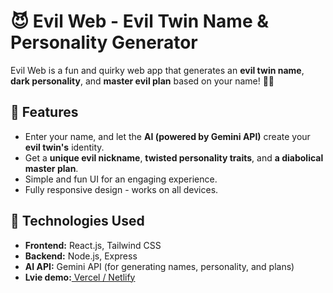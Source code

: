 # 😈 Evil Web - Evil Twin Name & Personality Generator  

Evil Web is a fun and quirky web app that generates an **evil twin name**, **dark personality**, and **master evil plan** based on your name! 👿💀  

## 🚀 Features  
- Enter your name, and let the **AI (powered by Gemini API)** create your **evil twin's** identity.  
- Get a **unique evil nickname**, **twisted personality traits**, and **a diabolical master plan**.  
- Simple and fun UI for an engaging experience.  
- Fully responsive design - works on all devices.  

## 🔧 Technologies Used  
- **Frontend:** React.js, Tailwind CSS  
- **Backend:** Node.js, Express  
- **AI API:** Gemini API (for generating names, personality, and plans)  
- **Lvie demo:**[ Vercel / Netlify  
](https://evilshaaz.netlify.app/)


